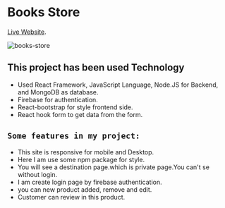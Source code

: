 # Books Store

[Live Website](https://books-store-4c693.web.app/).

![books-store](https://user-images.githubusercontent.com/76926399/116672343-e45dc700-a9c3-11eb-8af4-d8bd172bbf44.png)

## This project has been used Technology

* Used React Framework, JavaScript Language, Node.JS for Backend, and MongoDB as database.
* Firebase for authentication.
* React-bootstrap for style frontend side.
* React hook form to get data from the form.

## `Some features in my project:`

* This site is responsive for mobile and Desktop.
* Here I am use some npm package for style.
* You will see a destination page.which is private page.You can't se without login.
* I am create login page by firebase authentication.
* you can new product added, remove and edit.
* Customer can review in this product.